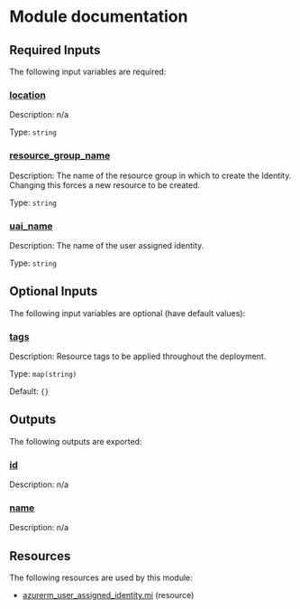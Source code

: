# Module documentation

## Required Inputs

The following input variables are required:

### <a name="input_location"></a> [location](#input\_location)

Description: n/a

Type: `string`

### <a name="input_resource_group_name"></a> [resource\_group\_name](#input\_resource\_group\_name)

Description: The name of the resource group in which to create the Identity. Changing this forces a new resource to be created.

Type: `string`

### <a name="input_uai_name"></a> [uai\_name](#input\_uai\_name)

Description: The name of the user assigned identity.

Type: `string`

## Optional Inputs

The following input variables are optional (have default values):

### <a name="input_tags"></a> [tags](#input\_tags)

Description: Resource tags to be applied throughout the deployment.

Type: `map(string)`

Default: `{}`

## Outputs

The following outputs are exported:

### <a name="output_id"></a> [id](#output\_id)

Description: n/a

### <a name="output_name"></a> [name](#output\_name)

Description: n/a
## Resources

The following resources are used by this module:

- [azurerm_user_assigned_identity.mi](https://registry.terraform.io/providers/hashicorp/azurerm/latest/docs/resources/user_assigned_identity) (resource)
